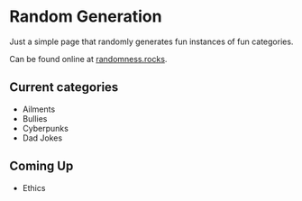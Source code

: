 # Random Generation

Just a simple page that randomly generates fun instances of fun categories.

Can be found online at [randomness.rocks](https://www.randomness.rocks).

## Current categories

- Ailments
- Bullies
- Cyberpunks
- Dad Jokes

## Coming Up

- Ethics
